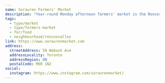 ```yaml
---
name: Sorauren Farmers' Market
description: "Year-round Monday afternoon farmers' market in the Roncesvalles area."
tags:
  - type/market
  - type/farmers-market
  - for/food
  - neighbourhood/roncesvalles
link: https://www.soraurenmarket.com
address:
  streetAddress: 50 Wabash Ave
  addressLocality: Toronto
  addressRegion: ON
  postalCode: M6R 1N2
social:
  instagram: https://www.instagram.com/soraurenmarket/
---
```

